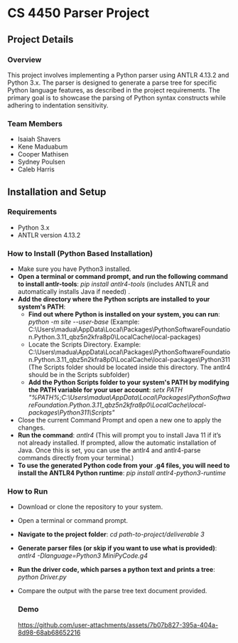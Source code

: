 # CS 4450 Parser Project
## Project Details
### Overview
This project involves implementing a Python parser using ANTLR 4.13.2 and Python 3.x. The parser is designed to generate a parse tree for specific Python language features, as described in the project requirements. The primary goal is to showcase the parsing of Python syntax constructs while adhering to indentation sensitivity.

### Team Members
* Isaiah Shavers
* Kene Maduabum
* Cooper Mathisen
* Sydney Poulsen
* Caleb Harris

## Installation and Setup
### Requirements
* Python 3.x
* ANTLR version 4.13.2

### How to Install (Python Based Installation)
* Make sure you have Python3 installed.
* **Open a terminal or command prompt, and run the following command to install antlr-tools**: *pip install antlr4-tools* (includes ANTLR and automatically installs Java if needed) .
* **Add the directory where the Python scripts are installed to your system's PATH**:
  * **Find out where Python is installed on your system, you can run**: *python -m site --user-base* (Example: C:\Users\madua\AppData\Local\Packages\PythonSoftwareFoundation.Python.3.11_qbz5n2kfra8p0\LocalCache\local-packages)
  * Locate the Scripts Directory. Example: C:\Users\madua\AppData\Local\Packages\PythonSoftwareFoundation.Python.3.11_qbz5n2kfra8p0\LocalCache\local-packages\Python311 (The Scripts folder should be located inside this directory. The antlr4 should be in the Scripts subfolder)
  * **Add the Python Scripts folder to your system's PATH by modifying the PATH variable for your user account**: *setx PATH "%PATH%;C:\Users\madua\AppData\Local\Packages\PythonSoftwareFoundation.Python.3.11_qbz5n2kfra8p0\LocalCache\local-packages\Python311\Scripts"*
* Close the current Command Prompt and open a new one to apply the changes.
* **Run the command**: *antlr4* (This will prompt you to install Java 11 if it’s not already installed. If prompted, allow the automatic installation of Java. Once this is set, you can use the antlr4 and antlr4-parse commands directly from your terminal.)
* **To use the generated Python code from your .g4 files, you will need to install the ANTLR4 Python runtime**:  *pip install antlr4-python3-runtime*

### How to Run
* Download or clone the repository to your system.
* Open a terminal or command prompt.
* **Navigate to the project folder**: *cd path-to-project/deliverable 3*
* **Generate parser files (or skip if you want to use what is provided)**: *antlr4 -Dlanguage=Python3 MiniPyCode.g4*
* **Run the driver code, which parses a python text and prints a tree**: *python Driver.py*
* Compare the output with the parse tree text document provided.

  ### Demo
  https://github.com/user-attachments/assets/7b07b827-395a-404a-8d98-68ab68652216
